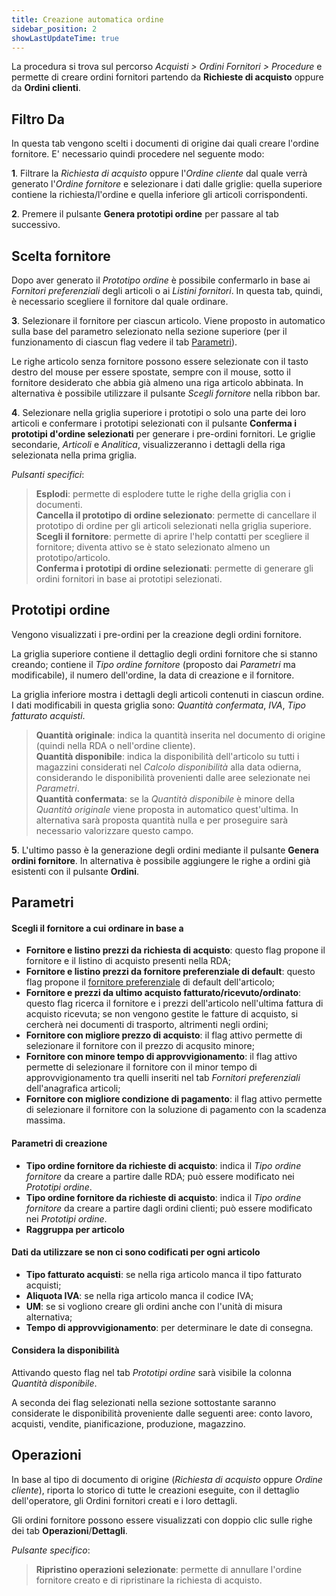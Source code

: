 ```yaml
---
title: Creazione automatica ordine
sidebar_position: 2
showLastUpdateTime: true
---
```


La procedura si trova sul percorso *Acquisti > Ordini Fornitori > Procedure* e permette di creare ordini fornitori partendo da **Richieste di acquisto** oppure da **Ordini clienti**.

## Filtro Da

In questa tab vengono scelti i documenti di origine dai quali creare l'ordine fornitore. E' necessario quindi procedere nel seguente modo:     

**1**.  Filtrare la *Richiesta di acquisto* oppure l'*Ordine cliente* dal quale verrà generato l'*Ordine fornitore* e selezionare i dati dalle griglie: quella superiore contiene la richiesta/l'ordine e quella inferiore gli articoli corrispondenti.   

**2**.  Premere il pulsante **Genera prototipi ordine** per passare al tab successivo.
 

## Scelta fornitore

Dopo aver generato il *Prototipo ordine* è possibile confermarlo in base ai *Fornitori preferenziali* degli articoli o ai *Listini fornitori*. In questa tab, quindi, è necessario scegliere il fornitore dal quale ordinare. 

**3**.  Selezionare il fornitore per ciascun articolo. Viene proposto in automatico sulla base del parametro selezionato nella sezione superiore (per il funzionamento di ciascun flag vedere il tab [Parametri](/docs/purchase/purchase-orders/procedures/create-purchase-orders-from-purchase-requests#parametri)).

Le righe articolo senza fornitore possono essere selezionate con il tasto destro del mouse per essere spostate, sempre con il mouse, sotto il fornitore desiderato che abbia già almeno una riga articolo abbinata. In alternativa è possibile utilizzare il pulsante *Scegli fornitore* nella ribbon bar.   

**4**.  Selezionare nella griglia superiore i prototipi o solo una parte dei loro articoli e confermare i prototipi selezionati con il pulsante **Conferma i prototipi d'ordine selezionati** per generare i pre-ordini fornitori. Le griglie secondarie, *Articoli* e *Analitica*, visualizzeranno i dettagli della riga selezionata nella prima griglia.

*Pulsanti specifici*:

> **Esplodi**: permette di esplodere tutte le righe della griglia con i documenti.   
> **Cancella il prototipo di ordine selezionato**: permette di cancellare il prototipo di ordine per gli articoli selezionati nella griglia superiore.   
> **Scegli il fornitore**: permette di aprire l'help contatti per scegliere il fornitore; diventa attivo se è stato selezionato almeno un prototipo/articolo.   
> **Conferma i prototipi di ordine selezionati**: permette di generare gli ordini fornitori in base ai prototipi selezionati.   


## Prototipi ordine

Vengono visualizzati i pre-ordini per la creazione degli ordini fornitore.

La griglia superiore contiene il dettaglio degli ordini fornitore che si stanno creando; contiene il *Tipo ordine fornitore* (proposto dai *Parametri* ma modificabile), il numero dell'ordine, la data di creazione e il fornitore.

La griglia inferiore mostra i dettagli degli articoli contenuti in ciascun ordine. I dati modificabili in questa griglia sono: *Quantità confermata*, *IVA*, *Tipo fatturato acquisti*.
    
> **Quantità originale**: indica la quantità inserita nel documento di origine (quindi nella RDA o nell'ordine cliente).    
> **Quantità disponibile**: indica la disponibilità dell'articolo su tutti i magazzini considerati nel *Calcolo disponibilità* alla data odierna, considerando le disponibilità provenienti dalle aree selezionate nei *Parametri*.   
> **Quantità confermata**: se la *Quantità disponibile* è minore della *Quantità originale* viene proposta in automatico quest'ultima. In alternativa sarà proposta quantità nulla e per proseguire sarà necessario valorizzare questo campo.    


**5**.  L'ultimo passo è la generazione degli ordini mediante il pulsante **Genera ordini fornitore**. In alternativa è possibile aggiungere le righe a ordini già esistenti con il pulsante **Ordini**.        


## Parametri

#### Scegli il fornitore a cui ordinare in base a

- **Fornitore e listino prezzi da richiesta di acquisto**: questo flag propone il fornitore e il listino di acquisto presenti nella RDA;      
- **Fornitore e listino prezzi da fornitore preferenziale di default**: questo flag propone il [fornitore preferenziale](/docs/erp-home/registers/items/create-new-items/item-registry/preferential-vendors) di default dell'articolo;      
- **Fornitore e prezzi da ultimo acquisto fatturato/ricevuto/ordinato**: questo flag ricerca il fornitore e i prezzi dell'articolo nell'ultima fattura di acquisto ricevuta; se non vengono gestite le fatture di acquisto, si cercherà nei documenti di trasporto, altrimenti negli ordini;     
- **Fornitore con migliore prezzo di acquisto**: il flag attivo permette di selezionare il fornitore con il prezzo di acqusito minore;    
- **Fornitore con minore tempo di approvvigionamento**: il flag attivo permette di selezionare il fornitore con il minor tempo di approvvigionamento tra quelli inseriti nel tab *Fornitori preferenziali* dell'anagrafica articoli;   
- **Fornitore con migliore condizione di pagamento**: il flag attivo permette di selezionare il fornitore con la soluzione di pagamento con la scadenza massima.

#### Parametri di creazione

- **Tipo ordine fornitore da richieste di acquisto**: indica il *Tipo ordine fornitore* da creare a partire dalle RDA; può essere modificato nei *Prototipi ordine*.    
- **Tipo ordine fornitore da richieste di acquisto**: indica il *Tipo ordine fornitore* da creare a partire dagli ordini clienti; può essere modificato nei *Prototipi ordine*.    
- **Raggruppa per articolo**

#### Dati da utilizzare se non ci sono codificati per ogni articolo

- **Tipo fatturato acquisti**: se nella riga articolo manca il tipo fatturato acquisti;    
- **Aliquota IVA**: se nella riga articolo manca il codice IVA;    
- **UM**: se si vogliono creare gli ordini anche con l'unità di misura alternativa;    
- **Tempo di approvvigionamento**: per determinare le date di consegna.   

#### Considera la disponibilità

Attivando questo flag nel tab *Prototipi ordine* sarà visibile la colonna *Quantità disponibile*. 

A seconda dei flag selezionati nella sezione sottostante saranno considerate le disponibilità proveniente dalle seguenti aree: conto lavoro, acquisti, vendite, pianificazione, produzione, magazzino.

## Operazioni

In base al tipo di documento di origine (*Richiesta di acquisto* oppure *Ordine cliente*), riporta lo storico di tutte le creazioni eseguite, con il dettaglio dell'operatore, gli Ordini fornitori creati e i loro dettagli.

Gli ordini fornitore possono essere visualizzati con doppio clic sulle righe dei tab **Operazioni**/**Dettagli**.

*Pulsante specifico*:

> **Ripristino operazioni selezionate**: permette di annullare l'ordine fornitore creato e di ripristinare la richiesta di acquisto.
